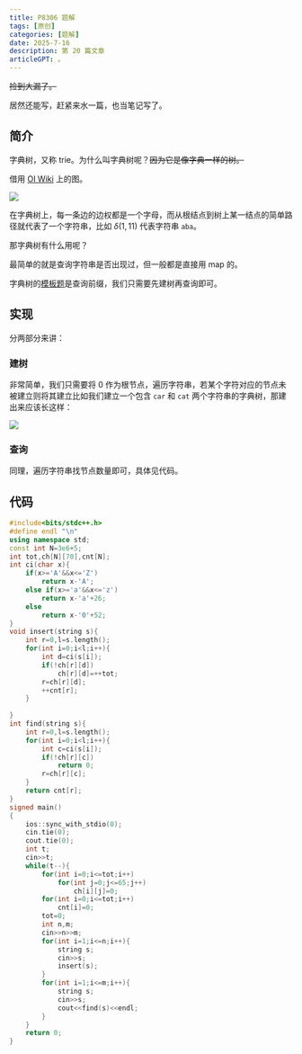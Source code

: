 ```yaml
---
title: P8306 题解
tags: [原创]
categories: [题解]
date: 2025-7-16
description: 第 20 篇文章
articleGPT: 。
---
```

~~捡到大漏了。~~

居然还能写，赶紧来水一篇，也当笔记写了。

## 简介
字典树，又称 trie。为什么叫字典树呢？~~因为它是像字典一样的树。~~

借用 [OI Wiki](https://oi-wiki.org/string/trie/) 上的图。

![](https://oi-wiki.org/string/images/trie1.png)

在字典树上，每一条边的边权都是一个字母，而从根结点到树上某一结点的简单路径就代表了一个字符串，比如 $\delta(1,11)$ 代表字符串 `aba`。

那字典树有什么用呢？

最简单的就是查询字符串是否出现过，但一般都是直接用 map 的。

字典树的[模板题](https://www.luogu.com.cn/problem/P8306)是查询前缀，我们只需要先建树再查询即可。

## 实现
分两部分来讲：
### 建树
非常简单，我们只需要将 $0$ 作为根节点，遍历字符串，若某个字符对应的节点未被建立则将其建立比如我们建立一个包含 `car` 和 `cat` 两个字符串的字典树，那建出来应该长这样：

![](https://cdn.luogu.com.cn/upload/image_hosting/3f767ojl.png)

### 查询
同理，遍历字符串找节点数量即可，具体见代码。

## 代码
```cpp
#include<bits/stdc++.h>
#define endl "\n"
using namespace std;
const int N=3e6+5;
int tot,ch[N][70],cnt[N];
int ci(char x){
	if(x>='A'&&x<='Z')
		return x-'A';
	else if(x>='a'&&x<='z')
		return x-'a'+26;
	else
		return x-'0'+52;
} 
void insert(string s){
	int r=0,l=s.length();
	for(int i=0;i<l;i++){
		int d=ci(s[i]);
		if(!ch[r][d])
			ch[r][d]=++tot;
		r=ch[r][d];
		++cnt[r];
	}
	
}
int find(string s){
	int r=0,l=s.length();
	for(int i=0;i<l;i++){
		int c=ci(s[i]);
		if(!ch[r][c])
			return 0;
		r=ch[r][c];
	}
	return cnt[r];
}
signed main()
{
	ios::sync_with_stdio(0);
	cin.tie(0);
	cout.tie(0);
	int t;
	cin>>t;
	while(t--){
		for(int i=0;i<=tot;i++)
			for(int j=0;j<=65;j++)
				ch[i][j]=0;
		for(int i=0;i<=tot;i++)
			cnt[i]=0;
		tot=0;
		int n,m;
		cin>>n>>m;
		for(int i=1;i<=n;i++){
			string s;
			cin>>s;
			insert(s);
		}
		for(int i=1;i<=m;i++){
			string s;
			cin>>s;
			cout<<find(s)<<endl;
		}
	}
	return 0;
}
```
